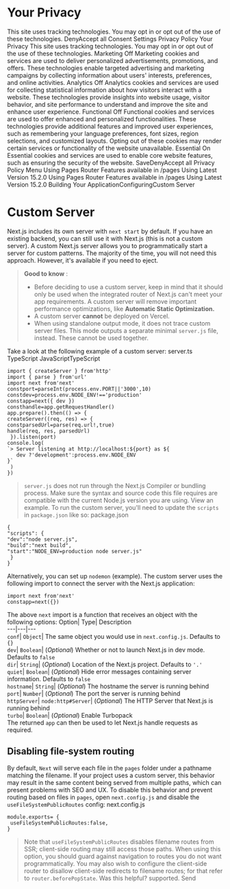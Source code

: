 # Your Privacy
This site uses tracking technologies. You may opt in or opt out of the use of these technologies.
DenyAccept all
Consent Settings
Privacy Policy
Your Privacy
This site uses tracking technologies. You may opt in or opt out of the use of these technologies.
Marketing
Off
Marketing cookies and services are used to deliver personalized advertisements, promotions, and offers. These technologies enable targeted advertising and marketing campaigns by collecting information about users' interests, preferences, and online activities. 
Analytics
Off
Analytics cookies and services are used for collecting statistical information about how visitors interact with a website. These technologies provide insights into website usage, visitor behavior, and site performance to understand and improve the site and enhance user experience.
Functional
Off
Functional cookies and services are used to offer enhanced and personalized functionalities. These technologies provide additional features and improved user experiences, such as remembering your language preferences, font sizes, region selections, and customized layouts. Opting out of these cookies may render certain services or functionality of the website unavailable.
Essential
On
Essential cookies and services are used to enable core website features, such as ensuring the security of the website. 
SaveDenyAccept all
Privacy Policy
Menu
Using Pages Router
Features available in /pages
Using Latest Version
15.2.0
Using Pages Router
Features available in /pages
Using Latest Version
15.2.0
Building Your ApplicationConfiguringCustom Server
# Custom Server
Next.js includes its own server with `next start` by default. If you have an existing backend, you can still use it with Next.js (this is not a custom server). A custom Next.js server allows you to programmatically start a server for custom patterns. The majority of the time, you will not need this approach. However, it's available if you need to eject.
> **Good to know** :
>   * Before deciding to use a custom server, keep in mind that it should only be used when the integrated router of Next.js can't meet your app requirements. A custom server will remove important performance optimizations, like **Automatic Static Optimization.**
>   * A custom server **cannot** be deployed on Vercel.
>   * When using standalone output mode, it does not trace custom server files. This mode outputs a separate minimal `server.js` file, instead. These cannot be used together.
> 

Take a look at the following example of a custom server:
server.ts
TypeScript
JavaScriptTypeScript
```
import { createServer } from'http'
import { parse } from'url'
import next from'next'
constport=parseInt(process.env.PORT||'3000',10)
constdev=process.env.NODE_ENV!=='production'
constapp=next({ dev })
consthandle=app.getRequestHandler()
app.prepare().then(() => {
createServer((req, res) => {
constparsedUrl=parse(req.url!,true)
handle(req, res, parsedUrl)
 }).listen(port)
console.log(
`> Server listening at http://localhost:${port} as ${
   dev ?'development':process.env.NODE_ENV
}`
 )
})
```

> `server.js` does not run through the Next.js Compiler or bundling process. Make sure the syntax and source code this file requires are compatible with the current Node.js version you are using. View an example.
To run the custom server, you'll need to update the `scripts` in `package.json` like so:
package.json
```
{
"scripts": {
"dev":"node server.js",
"build":"next build",
"start":"NODE_ENV=production node server.js"
 }
}
```

Alternatively, you can set up `nodemon` (example). The custom server uses the following import to connect the server with the Next.js application:
```
import next from'next'
constapp=next({})
```

The above `next` import is a function that receives an object with the following options:
Option| Type| Description  
---|---|---  
`conf`| `Object`| The same object you would use in `next.config.js`. Defaults to `{}`  
`dev`| `Boolean`| (_Optional_) Whether or not to launch Next.js in dev mode. Defaults to `false`  
`dir`| `String`| (_Optional_) Location of the Next.js project. Defaults to `'.'`  
`quiet`| `Boolean`| (_Optional_) Hide error messages containing server information. Defaults to `false`  
`hostname`| `String`| (_Optional_) The hostname the server is running behind  
`port`| `Number`| (_Optional_) The port the server is running behind  
`httpServer`| `node:http#Server`| (_Optional_) The HTTP Server that Next.js is running behind  
`turbo`| `Boolean`| (_Optional_) Enable Turbopack  
The returned `app` can then be used to let Next.js handle requests as required.
## Disabling file-system routing
By default, `Next` will serve each file in the `pages` folder under a pathname matching the filename. If your project uses a custom server, this behavior may result in the same content being served from multiple paths, which can present problems with SEO and UX.
To disable this behavior and prevent routing based on files in `pages`, open `next.config.js` and disable the `useFileSystemPublicRoutes` config:
next.config.js
```
module.exports= {
 useFileSystemPublicRoutes:false,
}
```

> Note that `useFileSystemPublicRoutes` disables filename routes from SSR; client-side routing may still access those paths. When using this option, you should guard against navigation to routes you do not want programmatically.
> You may also wish to configure the client-side router to disallow client-side redirects to filename routes; for that refer to `router.beforePopState`.
Was this helpful?
supported.
Send
